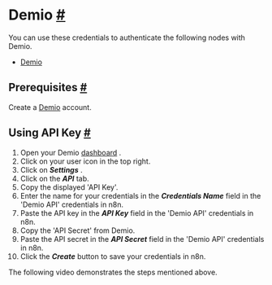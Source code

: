 


 Demio
 [#](#demio "Permanent link")
=====================================



 You can use these credentials to authenticate the following nodes with Demio.
 


* [Demio](/integrations/builtin/app-nodes/n8n-nodes-base.demio/)



 Prerequisites
 [#](#prerequisites "Permanent link")
-----------------------------------------------------



 Create a
 [Demio](https://demio.com/) 
 account.
 



 Using API Key
 [#](#using-api-key "Permanent link")
-----------------------------------------------------


1. Open your Demio
 [dashboard](https://my.demio.com/manage/dashboard) 
 .
2. Click on your user icon in the top right.
3. Click on
 ***Settings***
 .
4. Click on the
 ***API***
 tab.
5. Copy the displayed 'API Key'.
6. Enter the name for your credentials in the
 ***Credentials Name***
 field in the 'Demio API' credentials in n8n.
7. Paste the API key in the
 ***API Key***
 field in the 'Demio API' credentials in n8n.
8. Copy the 'API Secret' from Demio.
9. Paste the API secret in the
 ***API Secret***
 field in the 'Demio API' credentials in n8n.
10. Click the
 ***Create***
 button to save your credentials in n8n.



 The following video demonstrates the steps mentioned above.
 








